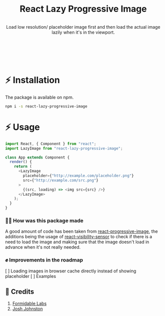 <div style="height:300px; display : flex; align-items: center;
flex-direction : column; justify-content:center; text-align:center;">
<h1>React Lazy Progressive Image</h1>
<p>Load low resolution/ placeholder image first and then load the actual image lazily when it's in the viewport.</p>
</div>

# :zap: Installation

The package is available on npm.

```bash
npm i -s react-lazy-progressive-image
```

# :zap: Usage

```javascript
import React, { Component } from "react";
import LazyImage from "react-lazy-progressive-image";

class App extends Component {
  render() {
    return (
      <LazyImage
        placeholder={"http://example.com/placeholder.png"}
        src={"http://example.com/src.png"}
      >
        {(src, loading) => <img src={src} />}
      </LazyImage>
    );
  }
}
```

### 🔨🔨 How was this package made

A good amount of code has been taken from <a href="https://github.com/FormidableLabs/react-progressive-image">react-progressive-image</a>, the additions being the usage of <a href="https://github.com/joshwnj/react-visibility-sensor">react-visibility-sensor</a> to check if there is a need to load the image and making sure that the image doesn't load in advance when it's not really needed.

### ✊ Improvements in the roadmap

[ ] Loading images in browser cache directly instead of showing placeholder
[ ] Examples

## 🙏 Credits

1. <a href="https://github.com/FormidableLabs"> Formidable Labs </a>
2. <a href="https://github.com/joshwnj"> Josh Johnston </a>
